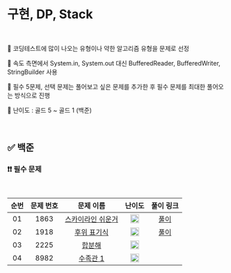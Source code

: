 # 구현, DP, Stack

<br/>

📌 코딩테스트에 많이 나오는 유형이나 약한 알고리즘 유형을 문제로 선정

📌 속도 측면에서 System.in, System.out 대신 BufferedReader, BufferedWriter, StringBuilder 사용

📌 필수 5문제, 선택 문제는 풀어보고 싶은 문제를 추가한 후 필수 문제를 최대한 풀어오는 방식으로 진행

📌 난이도 : 골드 5 ~ 골드 1 (백준)

<br/>

## ✅ 백준

### ❗❗ 필수 문제

<br/>

순번 | 문제 번호 | 문제 이름 | 난이도 | 풀이 링크
:---: | :---: | :---: | :---: | :---: 
01 | 1863 | [스카이라인 쉬운거](https://www.acmicpc.net/problem/1863) | <img src="https://static.solved.ac/tier_small/12.svg" width=20px> | [풀이](https://github.com/psj98/Java_Study_Coding_18/blob/main/study/src/study_230823/problemset/boj_1863.java)
02 | 1918 | [후위 표기식](https://www.acmicpc.net/problem/1918) | <img src="https://static.solved.ac/tier_small/14.svg" width=20px> | [풀이](https://github.com/psj98/Java_Study_Coding_18/blob/main/study/src/study_230823/problemset/boj_1918.java)
03 | 2225 | [합분해](https://www.acmicpc.net/problem/2225) | <img src="https://static.solved.ac/tier_small/11.svg" width=20px> | []()
04 | 8982 | [수족관 1](https://www.acmicpc.net/problem/8982) | <img src="https://static.solved.ac/tier_small/13.svg" width=20px> | []()